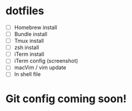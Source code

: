 # dotfiles

- [ ] Homebrew install
- [ ] Bundle install
- [ ] Tmux install
- [ ] zsh install
- [ ] iTerm install
- [ ] iTerm config (screenshot)
- [ ] macVim / vim update
- [ ] ln shell file
    
# Git config coming soon!
    
